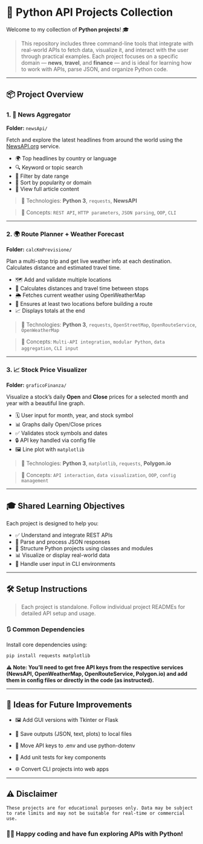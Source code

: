 # 🐍 Python API Projects Collection

Welcome to my collection of **Python projects**! 🎓

> This repository includes three command-line tools that integrate with real-world APIs to fetch data, visualize it, and interact with the user through practical examples. Each project focuses on a specific domain — **news**, **travel**, and **finance** — and is ideal for learning how to work with APIs, parse JSON, and organize Python code.

---

## 📦 Project Overview

### 1. 📰 News Aggregator  
**Folder:** `newsApi/`

Fetch and explore the latest headlines from around the world using the [NewsAPI.org](https://newsapi.org/) service.

- 🌍 Top headlines by country or language  
- 🔍 Keyword or topic search  
- 📅 Filter by date range  
- 🌟 Sort by popularity or domain  
- 📖 View full article content  

> 🔧 Technologies: **Python 3**, `requests`, **NewsAPI**

> 📌 Concepts: `REST API`, `HTTP parameters`, `JSON parsing`, `OOP`, `CLI`

---

### 2. 🌍 Route Planner + Weather Forecast  
**Folder:** `calcKmPrevisione/`

Plan a multi-stop trip and get live weather info at each destination. Calculates distance and estimated travel time.

- 🗺️ Add and validate multiple locations  
- 🧭 Calculates distances and travel time between stops  
- 🌦️ Fetches current weather using OpenWeatherMap  
- 🔁 Ensures at least two locations before building a route  
- 📈 Displays totals at the end  

> 🔧 Technologies: **Python 3**, `requests`, `OpenStreetMap`, `OpenRouteService`, `OpenWeatherMap`

> 📌 Concepts: `Multi-API integration`, `modular Python`, `data aggregation`, `CLI input`

---

### 3. 📈 Stock Price Visualizer  
**Folder:** `graficoFinanza/`

Visualize a stock’s daily **Open** and **Close** prices for a selected month and year with a beautiful line graph.

- 🗓️ User input for month, year, and stock symbol  
- 📊 Graphs daily Open/Close prices  
- ✅ Validates stock symbols and dates  
- 🔒 API key handled via config file  
- 🖼️ Line plot with `matplotlib`  

> 🔧 Technologies: **Python 3**, `matplotlib`, `requests`, **Polygon.io**

> 📌 Concepts: `API interaction`, `data visualization`, `OOP`, `config management`

---

## 🎓 Shared Learning Objectives

Each project is designed to help you:

- ✅ Understand and integrate REST APIs  
- 🧾 Parse and process JSON responses  
- 🧱 Structure Python projects using classes and modules  
- 📊 Visualize or display real-world data  
- 🧠 Handle user input in CLI environments  

---

## 🛠️ Setup Instructions

> Each project is standalone. Follow individual project READMEs for detailed API setup and usage.

### 🔃 Common Dependencies

Install core dependencies using:

```bash
pip install requests matplotlib
```

**⚠️ Note: You’ll need to get free API keys from the respective services (NewsAPI, OpenWeatherMap, OpenRouteService, Polygon.io) and add them in config files or directly in the code (as instructed).**

---

## 🚀 Ideas for Future Improvements
- 🖼️ Add GUI versions with Tkinter or Flask

- 💾 Save outputs (JSON, text, plots) to local files

- 🔐 Move API keys to .env and use python-dotenv

- 🧪 Add unit tests for key components

- 🌐 Convert CLI projects into web apps

---

## ⚠️ Disclaimer
`These projects are for educational purposes only. Data may be subject to rate limits and may not be suitable for real-time or commercial use.`

### 👨‍💻 Happy coding and have fun exploring APIs with Python!
